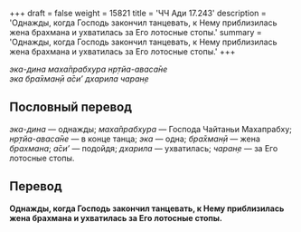 +++
draft = false
weight = 15821
title = 'ЧЧ Ади 17.243'
description = 'Однажды, когда Господь закончил танцевать, к Нему приблизилась жена брахмана и ухватилась за Его лотосные стопы.'
summary = 'Однажды, когда Господь закончил танцевать, к Нему приблизилась жена брахмана и ухватилась за Его лотосные стопы.'
+++

_эка-дина маха̄прабхура нр̣тйа-аваса̄не  
эка бра̄хман̣ӣ а̄си’ дхарила чаран̣е_

## Пословный перевод

_эка_\-_дина_ — однажды; _маха̄прабхура_ — Господа Чайтаньи Махапрабху; _нр̣тйа_\-_аваса̄не_ — в конце танца; _эка_ — одна; _бра̄хман̣ӣ_ — жена _брахмана_; _а̄си’_ — подойдя; _дхарила_ — ухватилась; _чаран̣е_ — за Его лотосные стопы.

## Перевод

**Однажды, когда Господь закончил танцевать, к Нему приблизилась жена брахмана и ухватилась за Его лотосные стопы.**

